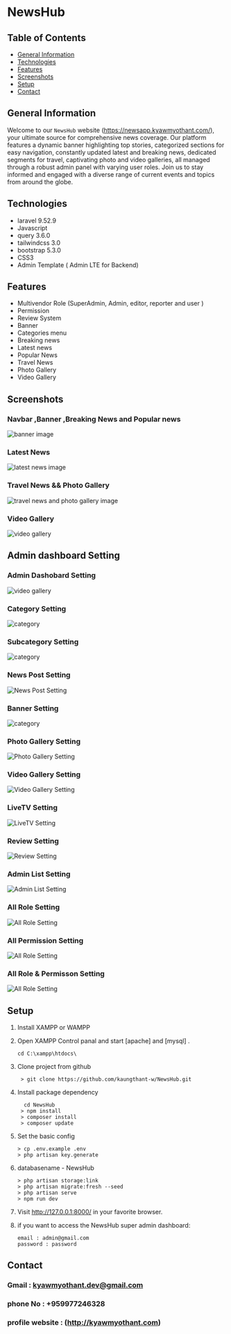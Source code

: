 # NewsHub

## Table of Contents
* [General Information](#general-information)
* [Technologies](#technologies)
* [Features](#features)
* [Screenshots](#screenshots)
* [Setup](#setup)
* [Contact](#contact)

## General Information
Welcome to our `NewsHub` website (https://newsapp.kyawmyothant.com/), your ultimate source for comprehensive news coverage. Our platform features a dynamic banner highlighting top stories, categorized sections for easy navigation, constantly updated latest and breaking news, dedicated segments for travel, captivating photo and video galleries, all managed through a robust admin panel with varying user roles. Join us to stay informed and engaged with a diverse range of current events and topics from around the globe.


## Technologies
* laravel 9.52.9
* Javascript
* query 3.6.0
* tailwindcss 3.0
* bootstrap 5.3.0
* CSS3
* Admin Template ( Admin LTE for Backend)


## Features
* Multivendor Role (SuperAdmin, Admin, editor, reporter and user )
* Permission
* Review System
* Banner
* Categories menu
* Breaking news
* Latest news
* Popular News
* Travel News
* Photo Gallery
* Video Gallery

## Screenshots

### Navbar ,Banner ,Breaking News and Popular news
![banner image](public/screenshoot/Group%201.png)

### Latest News
![latest news image](public/screenshoot/Group%202.png)

### Travel News && Photo Gallery
![travel news and photo gallery image](public/screenshoot/Group%203.png)

### Video Gallery
![video gallery](public/screenshoot/Group%204.png)


## Admin dashboard Setting

### Admin Dashobard Setting
![video gallery](public/screenshoot/admindashboard.png)

### Category Setting
![category](public/screenshoot/category.png)

### Subcategory Setting
![category](public/screenshoot/subcategory.png)

### News Post Setting
![News Post Setting](public/screenshoot/news%20post.png)

### Banner Setting
![category](public/screenshoot/banner.png)

### Photo Gallery Setting
![Photo Gallery Setting](public/screenshoot/photo%20gallery.png)

### Video Gallery Setting
![Video Gallery Setting](public/screenshoot/video%20gallery.png)

### LiveTV Setting
![LiveTV Setting](public/screenshoot/Live.png)

### Review Setting
![Review Setting](public/screenshoot/review.png)

### Admin List Setting
![Admin List Setting](public/screenshoot/admin%20list.png)

### All Role Setting
![All Role Setting](public/screenshoot/role.png)

### All Permission Setting
![All Role Setting](public/screenshoot/permission.png)

### All Role & Permisson Setting
![All Role Setting](public/screenshoot/role%20and%20permission.png)



## Setup
1. Install XAMPP or WAMPP
2. Open XAMPP Control panal and start [apache] and [mysql] .
   ```
   cd C:\xampp\htdocs\
   ```
4. Clone project from github
   ```
    > git clone https://github.com/kaungthant-w/NewsHub.git
   ```
5. Install package dependency
   ```
     cd NewsHub
    > npm install
    > composer install
    > composer update
   ```
6. Set the basic config
   ```
   > cp .env.example .env
   > php artisan key.generate
   ```
   
7. databasename - NewsHub
   ```
   > php artisan storage:link
   > php artisan migrate:fresh --seed
   > php artisan serve
   > npm run dev
   ```
9. Visit  http://127.0.0.1:8000/ in your favorite browser.
10. if you want to access the NewsHub super admin dashboard:
    ```
    email : admin@gmail.com
    password : password
    ```


## Contact
### Gmail : kyawmyothant.dev@gmail.com
### phone No : +959977246328
### profile website :  (http://kyawmyothant.com)
